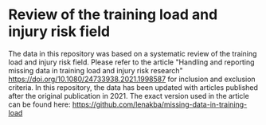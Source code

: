 # Review of the training load and injury risk field

The data in this repository was based on a systematic review of the training load and injury risk field.
Please refer to the article "Handling and reporting missing data in training load and injury risk research"
https://doi.org/10.1080/24733938.2021.1998587 for inclusion and exclusion criteria. In this repository, the data has been updated with articles published after the original publication in 2021. The exact version used in the article can be found here: https://github.com/lenakba/missing-data-in-training-load 




